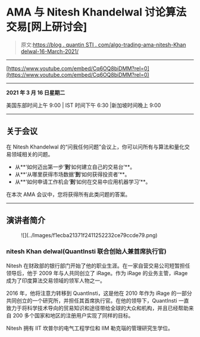 # AMA 与 Nitesh Khandelwal 讨论算法交易[网上研讨会]

> 原文:[https://blog . quantin STI . com/algo-trading-ama-nitesh-Khan delwal-16-March-2021/](https://blog.quantinsti.com/algo-trading-ama-nitesh-khandelwal-16-march-2021/)

* * *

[https://www.youtube.com/embed/Cq6OQ8biDMM?rel=0](https://www.youtube.com/embed/Cq6OQ8biDMM?rel=0)

* * *

**2021 年 3 月 16 日星期二**

美国东部时间上午 9:00 | IST 时间下午 6:30 |新加坡时间晚上 9:00

* * *

## **关于会议**

在 Nitesh Khandelwal 的“问我任何问题”会议上，你可以问所有与算法和量化交易领域相关的问题。

*   从**‘如何迈出第一步’**到**‘如何建立自己的交易台’**。
*   从**‘从哪里获得市场数据’**到**‘如何获得投资者’**。
*   从**‘如何申请工作机会’**到**‘如何在交易中应用机器学习’**。

在本次 AMA 会议中，您将获得所有此类问题的答案。

* * *

## **演讲者简介**

<figure class="kg-card kg-image-card kg-width-full">![](../Images/f1ecba21371f2411252232ce79ccde79.png)</figure>

### nitesh Khan delwal(QuantInsti 联合创始人兼首席执行官)

Nitesh 在财政部的银行部门开始了他的职业生涯。在一家自营交易公司短暂担任领导后，他于 2009 年与人共同创立了 iRage。作为 iRage 的业务主管，iRage 成为了印度算法交易领域的领军人物之一。

2016 年，他将注意力转移到 QuantInsti，这是他在 2010 年作为 iRage 的一部分共同创立的一个研究所，并担任其首席执行官。在他的领导下，QuantInsti 一直致力于将科学技术导向的贸易知识和途径带给全球的大众和机构，并且已经帮助来自 200 多个国家和地区的注册用户实现了同样的目标。

Nitesh 拥有 IIT 坎普尔的电气工程学位和 IIM 勒克瑙的管理研究生学位。